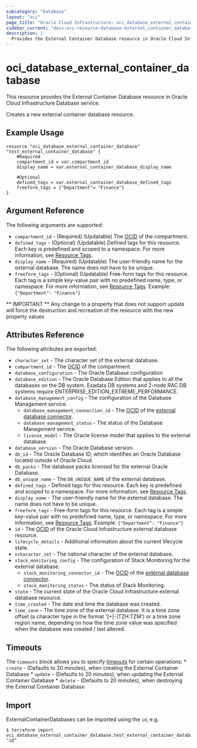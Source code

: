 ```yaml
---
subcategory: "Database"
layout: "oci"
page_title: "Oracle Cloud Infrastructure: oci_database_external_container_database"
sidebar_current: "docs-oci-resource-database-external_container_database"
description: |-
  Provides the External Container Database resource in Oracle Cloud Infrastructure Database service
---
```


# oci_database_external_container_database
This resource provides the External Container Database resource in Oracle Cloud Infrastructure Database service.

Creates a new external container database resource.

## Example Usage

```hcl
resource "oci_database_external_container_database" "test_external_container_database" {
	#Required
	compartment_id = var.compartment_id
	display_name = var.external_container_database_display_name

	#Optional
	defined_tags = var.external_container_database_defined_tags
	freeform_tags = {"Department"= "Finance"}
}
```

## Argument Reference

The following arguments are supported:

* `compartment_id` - (Required) (Updatable) The [OCID](https://docs.cloud.oracle.com/iaas/Content/General/Concepts/identifiers.htm) of the compartment.
* `defined_tags` - (Optional) (Updatable) Defined tags for this resource. Each key is predefined and scoped to a namespace. For more information, see [Resource Tags](https://docs.cloud.oracle.com/iaas/Content/General/Concepts/resourcetags.htm). 
* `display_name` - (Required) (Updatable) The user-friendly name for the external database. The name does not have to be unique.
* `freeform_tags` - (Optional) (Updatable) Free-form tags for this resource. Each tag is a simple key-value pair with no predefined name, type, or namespace. For more information, see [Resource Tags](https://docs.cloud.oracle.com/iaas/Content/General/Concepts/resourcetags.htm).  Example: `{"Department": "Finance"}`


** IMPORTANT **
Any change to a property that does not support update will force the destruction and recreation of the resource with the new property values

## Attributes Reference

The following attributes are exported:

* `character_set` - The character set of the external database.
* `compartment_id` - The [OCID](https://docs.cloud.oracle.com/iaas/Content/General/Concepts/identifiers.htm) of the compartment.
* `database_configuration` - The Oracle Database configuration
* `database_edition` - The Oracle Database Edition that applies to all the databases on the DB system. Exadata DB systems and 2-node RAC DB systems require ENTERPRISE_EDITION_EXTREME_PERFORMANCE. 
* `database_management_config` - The configuration of the Database Management service.
	* `database_management_connection_id` - The [OCID](https://docs.cloud.oracle.com/iaas/Content/General/Concepts/identifiers.htm) of the [external database connector](https://docs.cloud.oracle.com/iaas/api/#/en/database/latest/datatypes/CreateExternalDatabaseConnectorDetails). 
	* `database_management_status` - The status of the Database Management service.
	* `license_model` - The Oracle license model that applies to the external database. 
* `database_version` - The Oracle Database version.
* `db_id` - The Oracle Database ID, which identifies an Oracle Database located outside of Oracle Cloud. 
* `db_packs` - The database packs licensed for the external Oracle Database.
* `db_unique_name` - The `DB_UNIQUE_NAME` of the external database.
* `defined_tags` - Defined tags for this resource. Each key is predefined and scoped to a namespace. For more information, see [Resource Tags](https://docs.cloud.oracle.com/iaas/Content/General/Concepts/resourcetags.htm). 
* `display_name` - The user-friendly name for the external database. The name does not have to be unique.
* `freeform_tags` - Free-form tags for this resource. Each tag is a simple key-value pair with no predefined name, type, or namespace. For more information, see [Resource Tags](https://docs.cloud.oracle.com/iaas/Content/General/Concepts/resourcetags.htm).  Example: `{"Department": "Finance"}` 
* `id` - The [OCID](https://docs.cloud.oracle.com/iaas/Content/General/Concepts/identifiers.htm) of the Oracle Cloud Infrastructure external database resource. 
* `lifecycle_details` - Additional information about the current lifecycle state.
* `ncharacter_set` - The national character of the external database.
* `stack_monitoring_config` - The configuration of Stack Monitoring for the external database.
	* `stack_monitoring_connector_id` - The [OCID](https://docs.cloud.oracle.com/iaas/Content/General/Concepts/identifiers.htm) of the [external database connector](https://docs.cloud.oracle.com/iaas/api/#/en/database/latest/datatypes/CreateExternalDatabaseConnectorDetails). 
	* `stack_monitoring_status` - The status of Stack Monitoring.
* `state` - The current state of the Oracle Cloud Infrastructure external database resource.
* `time_created` - The date and time the database was created.
* `time_zone` - The time zone of the external database. It is a time zone offset (a character type in the format '[+|-]TZH:TZM') or a time zone region name, depending on how the time zone value was specified when the database was created / last altered. 

## Timeouts

The `timeouts` block allows you to specify [timeouts](https://registry.terraform.io/providers/oracle/oci/latest/docs/guides/changing_timeouts) for certain operations:
	* `create` - (Defaults to 20 minutes), when creating the External Container Database
	* `update` - (Defaults to 20 minutes), when updating the External Container Database
	* `delete` - (Defaults to 20 minutes), when destroying the External Container Database


## Import

ExternalContainerDatabases can be imported using the `id`, e.g.

```
$ terraform import oci_database_external_container_database.test_external_container_database "id"
```

